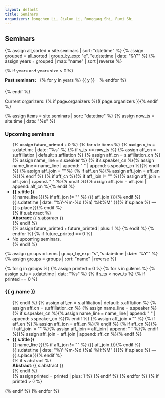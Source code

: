 ```yaml
---
layout: default
title: Seminars
organizers: Dongchen Li, Jialun Li, Ronggang Shi, Ruxi Shi              # ← 在这里填写当前组织者；可随时修改
---
```


<h2>Seminars</h2>

{% assign all_sorted = site.seminars | sort: "datetime" %}
{% assign grouped = all_sorted | group_by_exp: "e", "e.datetime | date: '%Y'" %}
{% assign years = grouped | map: "name" | sort | reverse %}

{% if years and years.size > 0 %}
  <nav class="year-nav" style="margin: 0.75rem 0 1.25rem 0;">
    <strong style="margin-right: .5rem;">Past seminars:</strong>
    {% for y in years %}
      <!-- 关键：相对链接，同目录跳转 -->
      <a href="by-year.html?y={{ y }}" style="margin-right: .5rem; text-decoration: none;">
        {{ y }}
      </a>
    {% endfor %}
  </nav>
{% endif %}


<p>Current organizers: {% if page.organizers %}{{ page.organizers }}{% endif %}</p>

{% assign items = site.seminars | sort: "datetime" %}
{% assign now_ts = site.time | date: "%s" %}

<h3>Upcoming seminars</h3>
<ul class="seminar-list">
{% assign future_printed = 0 %}
{% for s in items %}
{% assign s_ts = s.datetime | date: "%s" %}
{% if s_ts >= now_ts %}
{% assign aff_en = s.affiliation | default: s.affliation %}
{% assign aff_cn = s.affiliation_cn %}
{% assign name_line = s.speaker %}
{% if s.speaker_cn %}{% assign name_line = name_line | append: " " | append: s.speaker_cn %}{% endif %}
{% assign aff_join = "" %}
{% if aff_en %}{% assign aff_join = aff_en %}{% endif %}
{% if aff_cn %}{% if aff_join != "" %}{% assign aff_join = aff_join | append: " " %}{% endif %}{% assign aff_join = aff_join | append: aff_cn %}{% endif %}
<li>
<div class="seminar-item-title"><strong>{{ s.title }}</strong></div>
<div class="seminar-item-meta">{{ name_line }}{% if aff_join != "" %} ({{ aff_join }}){% endif %}</div>
<div class="seminar-item-meta">{{ s.datetime | date: "%Y-%m-%d (%a) %H:%M" }}{% if s.place %} — {{ s.place }}{% endif %}</div>
{% if s.abstract %}<div class="seminar-item-abs"><strong>Abstract</strong>: {{ s.abstract }}</div>{% endif %}
</li>
{% assign future_printed = future_printed | plus: 1 %}
{% endif %}
{% endfor %}
{% if future_printed == 0 %}<li>No upcoming seminars.</li>{% endif %}
</ul>

{% assign groups = items | group_by_exp: "s", "s.datetime | date: '%Y'" %}
{% assign groups = groups | sort: "name" | reverse %}

{% for g in groups %}
{% assign printed = 0 %}
{% for s in g.items %}
{% assign s_ts = s.datetime | date: "%s" %}
{% if s_ts < now_ts %}
{% if printed == 0 %}
<h3>{{ g.name }}</h3>
<ul class="seminar-list">
{% endif %}
{% assign aff_en = s.affiliation | default: s.affliation %}
{% assign aff_cn = s.affiliation_cn %}
{% assign name_line = s.speaker %}
{% if s.speaker_cn %}{% assign name_line = name_line | append: " " | append: s.speaker_cn %}{% endif %}
{% assign aff_join = "" %}
{% if aff_en %}{% assign aff_join = aff_en %}{% endif %}
{% if aff_cn %}{% if aff_join != "" %}{% assign aff_join = aff_join | append: " " %}{% endif %}{% assign aff_join = aff_join | append: aff_cn %}{% endif %}
<li>
<div class="seminar-item-title"><strong>{{ s.title }}</strong></div>
<div class="seminar-item-meta">{{ name_line }}{% if aff_join != "" %} ({{ aff_join }}){% endif %}</div>
<div class="seminar-item-meta">{{ s.datetime | date: "%Y-%m-%d (%a) %H:%M" }}{% if s.place %} — {{ s.place }}{% endif %}</div>
{% if s.abstract %}<div class="seminar-item-abs"><strong>Abstract</strong>: {{ s.abstract }}</div>{% endif %}
</li>
{% assign printed = printed | plus: 1 %}
{% endif %}
{% endfor %}
{% if printed > 0 %}</ul>{% endif %}
{% endfor %}
